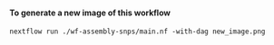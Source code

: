 #### To generate a new image of this workflow
`nextflow run ./wf-assembly-snps/main.nf -with-dag new_image.png`

